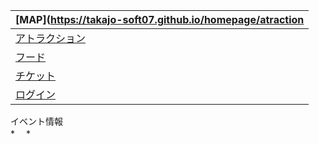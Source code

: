 
|[MAP](https://takajo-soft07.github.io/homepage/atraction|
|----|
|[アトラクション](https://takajo-soft07.github.io/homepage/atraction)|
|[フード](https://takajo-soft.github.io/)|
|[チケット](https://takajo-soft.github.io/)|
|[ログイン](https://takajo-soft.github.io/)|



イベント情報  
*　
*
